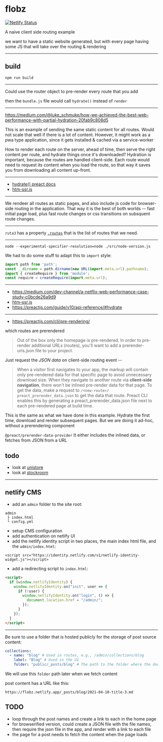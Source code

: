 # flobz

[![Netlify Status](https://api.netlify.com/api/v1/badges/5c0cc90e-7806-455e-9444-6fc5705baa00/deploy-status)](https://app.netlify.com/sites/flobz/deploys)

A naive client side routing example

we want to have a static website generated, but with every page having
some JS that will take over the routing & rendering

---------------------------------------

## build
```
npm run build
```


--------------------------------------

Could use the router object to pre-render every route that you add

then the `bundle.js` file would call `hydrate()` instead of `render`

--------------------------------------------

https://medium.com/@luke_schmuke/how-we-achieved-the-best-web-performance-with-partial-hydration-20fab9c808d5

This is an example of sending the same static content for all routes. Would not scale that well if there is a lot of content. However, it might work as a pwa type application, since it gets installed & cached via a service-worker

How to render each route on the server, ahead of time, then serve the right
content per route, and hydrate things once it's downloaded? Hydration is 
important, because the routes are handled client-side. Each route would
need to request its content when you load the route, so that way it saves you from downloading all content up-front.

----------------------------------------------------------------------

* [hydrate() preact docs](https://preactjs.com/guide/v10/api-reference/#hydrate)
* [htm-ssr.js](https://gist.github.com/developit/699c8d8f180a1e4eed58167f9c6711be)

---------------------------------------------------

We rendeer all routes as static pages, and also include js code for 
browser-side routing in the application. That way it is the best of both
worlds -- fast initial page load, plus fast route changes or css
transitions on subsquent route changes.

--------------------------------

`ruta3` has a property [`.routes`](https://github.com/bevacqua/ruta3/blob/master/index.js#L66) that is the list of routes that we need.

------------------------------------------

```
node --experimental-specifier-resolution=node ./src/node-version.js 
```

We had to do some stuff to adapt this to `import` style:
```js
import path from 'path';
const __dirname = path.dirname(new URL(import.meta.url).pathname);
import { createRequire } from 'module';
const require = createRequire(import.meta.url);
```

-------------------------------------

* https://medium.com/dev-channel/a-netflix-web-performance-case-study-c0bcde26a9d9
* [htm-ssr.js](https://gist.github.com/developit/699c8d8f180a1e4eed58167f9c6711be)
* https://preactjs.com/guide/v10/api-reference/#hydrate


----------------------------------------------


* https://preactjs.com/cli/pre-rendering/

which routes are prerendered
> Out of the box only the homepage is pre-rendered. In order to pre-render additional URLs (routes), you'll want to add a prerender-urls.json file to your project. 

Just request the *JSON data* on client-side routing event --

> When a visitor first navigates to your app, the markup will contain only pre-rendered data for that specific page to avoid unnecessary download size. When they navigate to another route via **client-side navigation**, there won't be inlined pre-render data for that page. To get the data, make a request to `/<new-route>/ preact_prerender_data.json` to get the data that route. Preact CLI enables this by generating a preact_prerender_data.json file next to each pre-rendered page at build time.

This is the same as what we have done in this example. Hydrate the first time,
download and render subsequent pages. But we are doing it ad-hoc, without a prerendering component


`@preact/prerender-data-provider`
It either includes the inlined data, or fetches from JSON from a URL


## todo
* look at [unistore](https://github.com/developit/unistore)
* look at [stockroom](https://github.com/developit/stockroom)


----------------------------------------------

## netlify CMS

* add an `admin` folder to the site root:
```
admin
 ├ index.html
 └ config.yml
```

* setup CMS configuration
* add authentication on netlify UI
* add the netlify identity script in two places, the main index html file,
and the `admin/index.html`:

```
<script src="https://identity.netlify.com/v1/netlify-identity-widget.js"></script>
```

* add a redirecting script to `index.html`:
```html
<script>
  if (window.netlifyIdentity) {
    window.netlifyIdentity.on("init", user => {
      if (!user) {
        window.netlifyIdentity.on("login", () => {
          document.location.href = "/admin/";
        });
      }
    });
  }
</script>
```

--------------------------------------------------

Be sure to use a folder that is hosted publicly for the storage of post source
content: 

```yml
collections:
  - name: "blog" # Used in routes, e.g., /admin/collections/blog
    label: "Blog" # Used in the UI
    folder: "public/_posts/blog" # The path to the folder where the documents are stored
```

We will use this `folder` path later when we fetch content

post content has a URL like this:
```
https://flobz.netlify.app/_posts/blog/2021-04-10-title-3.md
```

## TODO
* loop through the post names and create a link to each in the home page
* for browserified version, could create a JSON file with the file names, then
  require the json file in the app, and render with a link to each file
* the page for a post needs to fetch the content when the page loads
